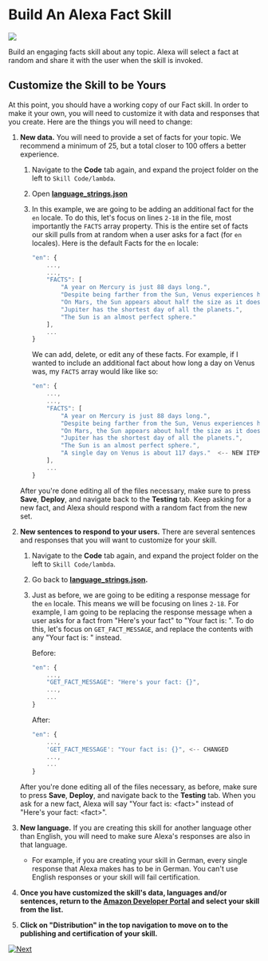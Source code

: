 # Build An Alexa Fact Skill
<img src="https://m.media-amazon.com/images/G/01/mobile-apps/dex/alexa/alexa-skills-kit/tutorials/quiz-game/header._TTH_.png" />

Build an engaging facts skill about any topic. Alexa will select a fact at random and share it with the user when the skill is invoked.

## Customize the Skill to be Yours

At this point, you should have a working copy of our Fact skill.  In order to make it your own, you will need to customize it with data and responses that you create.  Here are the things you will need to change:

1.  **New data.** You will need to provide a set of facts for your topic.  We recommend a minimum of 25, but a total closer to 100 offers a better experience.

    1. Navigate to the **Code** tab again, and expand the project folder on the left to `Skill Code/lambda`.

    2. Open **[language_strings.json](../lambda/py/language_strings.json)**

    3. In this example, we are going to be adding an additional fact for the `en` locale. To do this, let's focus on lines `2-18` in the file, most importantly the `FACTS` array property. This is the entire set of facts our skill pulls from at random when a user asks for a fact (for `en` locales). Here is the default Facts for the `en` locale:
        ```js
        "en": {
            ...,
            ...,
            "FACTS": [
                "A year on Mercury is just 88 days long.",
                "Despite being farther from the Sun, Venus experiences higher temperatures than Mercury.",
                "On Mars, the Sun appears about half the size as it does on Earth.",
                "Jupiter has the shortest day of all the planets.",
                "The Sun is an almost perfect sphere."
		    ],
            ...
        } 
        ```
        We can add, delete, or edit any of these facts. For example, if I wanted to include an additional fact about how long a day on Venus was, my `FACTS` array would like like so:
        ```js
        "en": {
            ...,
            ...,
            "FACTS": [
                "A year on Mercury is just 88 days long.",
                "Despite being farther from the Sun, Venus experiences higher temperatures than Mercury.",
                "On Mars, the Sun appears about half the size as it does on Earth.",
                "Jupiter has the shortest day of all the planets.",
                "The Sun is an almost perfect sphere.",
                "A single day on Venus is about 117 days."  <-- NEW ITEM
		    ],
            ...
        } 
        ```

    After you're done editing all of the files necessary, make sure to press **Save**, **Deploy**, and navigate back to the **Testing** tab. Keep asking for a new fact, and Alexa should respond with a random fact from the new set.

2.  **New sentences to respond to your users.** There are several sentences and responses that you will want to customize for your skill.

    1.  Navigate to the **Code** tab again, and expand the project folder on the left to `Skill Code/lambda`.

    2.  Go back to **[language_strings.json](../lambda/py/language_strings.json).**

    3.  Just as before, we are going to be editing a response message for the `en` locale. This means we will be focusing on lines `2-18`. For example, I am going to be replacing the response message when a user asks for a fact from "Here's your fact" to "Your fact is: ". To do this, let's focus on `GET_FACT_MESSAGE`, and replace the contents with any "Your fact is: " instead.
        
        Before:
        ```js
        "en": {
            ...,
            "GET_FACT_MESSAGE": "Here's your fact: {}",
            ...,
            ...
        }
        ```
        After:
        ```js
        "en": {
            ...,
            'GET_FACT_MESSAGE': "Your fact is: {}", <-- CHANGED
            ...,
            ...
        }
        ```

     After you're done editing all of the files necessary, as before, make sure to press **Save**, **Deploy**, and navigate back to the **Testing** tab. When you ask for a new fact, Alexa will say "Your fact is: \<fact\>" instead of "Here's your fact: \<fact\>".


3.  **New language.** If you are creating this skill for another language other than English, you will need to make sure Alexa's responses are also in that language.

    - For example, if you are creating your skill in German, every single response that Alexa makes has to be in German. You can't use English responses or your skill will fail certification.

4. **Once you have customized the skill's data, languages and/or sentences, return to the [Amazon Developer Portal](https://developer.amazon.com/alexa/console/ask?&sc_category=Owned&sc_channel=RD&sc_campaign=Evangelism2018&sc_publisher=github&sc_content=Survey&sc_detail=fact-nodejs-V2_GUI-5&sc_funnel=Convert&sc_country=WW&sc_medium=Owned_RD_Evangelism2018_github_Survey_fact-nodejs-V2_GUI-5_Convert_WW_beginnersdevs&sc_segment=beginnersdevs) and select your skill from the list.**

5.  **Click on "Distribution" in the top navigation to move on to the publishing and certification of your skill.**


[![Next](https://m.media-amazon.com/images/G/01/mobile-apps/dex/alexa/alexa-skills-kit/tutorials/general/buttons/button_next_publication._TTH_.png)](./submit-for-certification.md)
